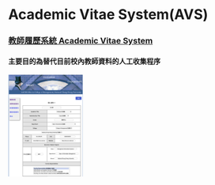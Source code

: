 # Academic Vitae System(AVS)

### [教師履歷系統 Academic Vitae System](http://140.123.13.116/aacsb/qa/AVS/search_teacherData.php)
#### 主要目的為替代目前校內教師資料的人工收集程序

<img width="30%" height="30%" src="https://github.com/a10423006/AVS/blob/%E6%96%B0%E5%A2%9E%E5%A1%AB%E5%AF%AB%E9%A0%81%E9%9D%A2/images/image.png">

